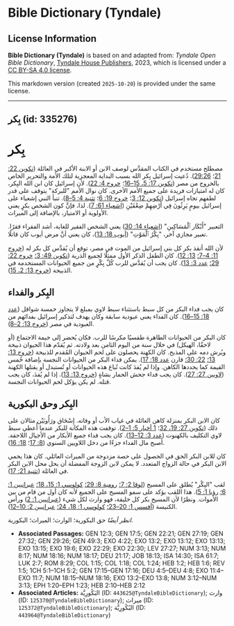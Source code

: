 # Bible Dictionary (Tyndale)

## License Information

**Bible Dictionary (Tyndale)** is based on and adapted from: _Tyndale Open Bible Dictionary_, [Tyndale House Publishers](https://tyndaleopenresources.com/), 2023, which is licensed under a [CC BY-SA 4.0 license](https://creativecommons.org/licenses/by-sa/4.0/legalcode.en).

This markdown version (created `2025-10-20`) is provided under the same license.



--------------------------------

## بِكر (id: 335276)

بِكر
====

مصطلح مستخدم في الكتاب المقدَّس لوصف الابن أو الابنة الأكبر في العائلة ([تكوين 22: 21](https://ref.ly/Gen22:21)؛ [29:26](https://ref.ly/Gen29:26)). دُعيت إسرائيل بِكر الله بسبب البداية المعجزية لتلك الأمة والتحرير الخاص بالخروج من مصر ([تكوين 17: 5، 15–16](https://ref.ly/Gen17:5,Gen17:15-Gen17:16)؛ [خروج 4: 22](https://ref.ly/Exod4:22)). لأن إسرائيل كان ابن الله البِكر، كان له امتيازات فريدة على جميع الأمم الأخرى. كان نوال الأمم "للبركة" يتوقف على قدر لطفهم تجاه إسرائيل ([تكوين 12: 3](https://ref.ly/Gen12:3)؛ [خروج 19: 6](https://ref.ly/Exod19:6)؛ [تثنية 4: 5–8](https://ref.ly/Deut4:5-Deut4:8)). تنبأ النبي إشعياء على إسرائيل بيومٍ يَرِثُونَ فِي أَرْضِهِمْ ضِعْفَيْنِ ([إشعياء 61: 7](https://ref.ly/Isa61:7)). لذا، فإنَّ كون الشخص بكرٍ يعني الأولوية أو الامتياز، بالإضافة إلى الميراث.

التعبير "أَبْكَار ٱلْمَسَاكِينِ" ([إشعياء 14: 30](https://ref.ly/Isa14:30)) يعني الشخص الفقير للغاية، أشد الفقراء فقرًا. تعبير مجازي آخر، "بِكْرُ ٱلْمَوْتِ" ([أيوب 18: 13](https://ref.ly/Job18:13))، كان يعني أنَّ مرض أيوب كان قاتلًا.

لأن الله أنقذ بكر كل بني إسرائيل من الموت في مصر، توقع أن يُقدَّس كل بكر له ([خروج 11: 4–7؛](https://ref.ly/Exod11:4-Exod11:7) [13: 12](https://ref.ly/Exod13:12)). كان الطفل الذكر الأول ممثلًا لجميع الذرية ([تكوين 49: 3؛](https://ref.ly/Gen49:3) [خروج 22: 29؛](https://ref.ly/Exod22:29) [عدد 3: 13](https://ref.ly/Num3:13)). كان يجب أن يُقدَّس للرب كُلَّ بِكْرٍ من جميع الحيوانات المستخدمة في الذبيحة ([خروج 13: 2، 15](https://ref.ly/Exod13:2,Exod13:15)).

البِكر والفداء
--------------

كان يجب فداء البكر من كل سبط باستثناء سبط لاوي بمبلغ لا يتجاوز خمسة شواقل ([عدد 18: 15–16](https://ref.ly/Num18:15-Num18:16)). كان الفداء يعني عبودية سابقة وكان يهدف لتذكير إسرائيل بفدائهم من العبودية في مصر ([خروج 13: 2–8](https://ref.ly/Exod13:2-Exod13:8)).

كان البكر من الحيوانات الطاهرة طقسيًا مكرسًا للرب. فكان يُحضر إلى خيمة الاجتماع (أو لاحقًا، الهيكل) في خلال سنة من اليوم الثامن بعد ولادته. ثم يُقدّم هذا الحيوان ذبيحة ويُرش دمه على المذبح. كان الكهنة يحصلون على لحم الحيوان المُقدم للذبيحة ([خروج 13: 13؛](https://ref.ly/Exod13:13) [22: 30؛](https://ref.ly/Exod22:30) قارن [عدد 18: 17](https://ref.ly/Num18:17)). يمكن فداء البكر من الحيوانات النجسة بإضافة خُمس القيمة كما يحددها الكاهن. وإذا لم يُفدَ كانت تُباع هذه الحيوانات أو تُستبدل أو يقتلها الكهنة ([لاويين 27: 27](https://ref.ly/Lev27:27)). كان يجب فداء جحش الحمار بشاةٍ ([خروج 13: 13](https://ref.ly/Exod13:13)). إذا لم يُفدَ، كان يجب قتله. لم يكن يؤكل لحم الحيوانات النجسة.

البِكر وحق البكورية
-------------------

كان الابن البكر بمنزلة كاهن العائلة في غياب الأب أو وفاته. إِسْحَاق ورَأُوبَيْن مثالان على ذلك ([تكوين 27: 19، 32](https://ref.ly/Gen27:19,Gen27:32)؛ [1 أخبار 5: 1–2](https://ref.ly/1Chr5:1-1Chr5:2)). توقفت هذه المكانة للبكر عندما أُعطي سبط لاوي التكليف بالكهنوت ([عدد 3: 12–13](https://ref.ly/Num3:12-Num3:13)). كان يجب فداء جميع الأبكار من الأجيال اللاحقة. أصبح مال الفداء جزءًا من دخل اللاويين السنوي ([8: 17](https://ref.ly/Num8:17)؛ [18: 16](https://ref.ly/Num18:16)).

كان للابن البكر الحق في الحصول على حصة مزدوجة من الميراث العائلي. كان هذا يحمي الابن البكر في حالة الزواج المتعدد. لا يمكن لابن الزوجة المفضلة أن يحل محل الابن البكر في العائلة ([تثنية 21: 17](https://ref.ly/Deut21:17)).

لقب "البِكْر" يُطلق على المسيح ([لوقا 2: 7؛](https://ref.ly/Luke2:7) [رومية 8: 29؛](https://ref.ly/Rom8:29) [كولوسي 1: 15، 18؛](https://ref.ly/Col1:15,Col1:18) [عبرانيين 1: 6؛](https://ref.ly/Heb1:6) [رؤيا 1: 5](https://ref.ly/Rev1:5)). هذا اللقب يؤكد على سمو المسيح على الجميع لأنه كان أول من قام من بين الأموات. ونظرًا لأن المسيح بكر كل خليقة، فهو وارث لكل شيء ([عبرانيين 1: 2](https://ref.ly/Heb1:2)) ورأس الكنيسة ([أفسس 1: 20–23؛](https://ref.ly/Eph1:20-Eph1:23) [كولوسي 1: 18، 24؛](https://ref.ly/Col1:18,Col1:24) [عبرانيين 2: 10–12](https://ref.ly/Heb2:10-Heb2:12)).

*انظر أيضًا* حق البكورية؛ الوارث؛ الميراث؛ البكورية.

* **Associated Passages:** GEN 12:3; GEN 17:5; GEN 22:21; GEN 27:19; GEN 27:32; GEN 29:26; GEN 49:3; EXO 4:22; EXO 13:2; EXO 13:12; EXO 13:13; EXO 13:15; EXO 19:6; EXO 22:29; EXO 22:30; LEV 27:27; NUM 3:13; NUM 8:17; NUM 18:16; NUM 18:17; DEU 21:17; JOB 18:13; ISA 14:30; ISA 61:7; LUK 2:7; ROM 8:29; COL 1:15; COL 1:18; COL 1:24; HEB 1:2; HEB 1:6; REV 1:5; 1CH 5:1–1CH 5:2; GEN 17:15–GEN 17:16; DEU 4:5–DEU 4:8; EXO 11:4–EXO 11:7; NUM 18:15–NUM 18:16; EXO 13:2–EXO 13:8; NUM 3:12–NUM 3:13; EPH 1:20–EPH 1:23; HEB 2:10–HEB 2:12
* **Associated Articles:** البَكُورِيَّة (ID: `443625@TyndaleBibleDictionary`); وارث (ID: `125370@TyndaleBibleDictionary`); ميراث (ID: `125372@TyndaleBibleDictionary`); البُكُورِيَّة (ID: `443964@TyndaleBibleDictionary`)

